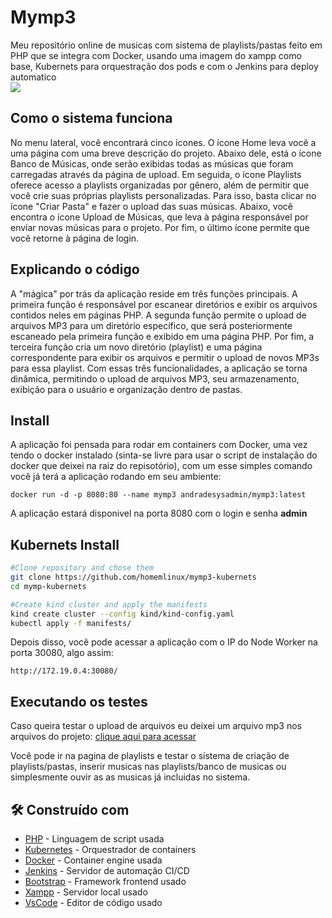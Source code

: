 # Mymp3
Meu repositório online de musicas com sistema de playlists/pastas feito em PHP que se integra com Docker, usando uma imagem do xampp como base, Kubernets para orquestração dos pods e com o Jenkins para deploy automatico<br>
<img src='fotodoprojeto.png'>

## Como o sistema funciona

No menu lateral, você encontrará cinco ícones. O ícone Home leva você a uma página com uma breve descrição do projeto. Abaixo dele, está o ícone Banco de Músicas, onde serão exibidas todas as músicas que foram carregadas através da página de upload. Em seguida, o ícone Playlists oferece acesso a playlists organizadas por gênero, além de permitir que você crie suas próprias playlists personalizadas. Para isso, basta clicar no ícone "Criar Pasta" e fazer o upload das suas músicas. Abaixo, você encontra o ícone Upload de Músicas, que leva à página responsável por enviar novas músicas para o projeto. Por fim, o último ícone permite que você retorne à página de login.

## Explicando o código

A "mágica" por trás da aplicação reside em três funções principais. A primeira função é responsável por escanear diretórios e exibir os arquivos contidos neles em páginas PHP. A segunda função permite o upload de arquivos MP3 para um diretório específico, que será posteriormente escaneado pela primeira função e exibido em uma página PHP. Por fim, a terceira função cria um novo diretório (playlist) e uma página correspondente para exibir os arquivos e permitir o upload de novos MP3s para essa playlist. Com essas três funcionalidades, a aplicação se torna dinâmica, permitindo o upload de arquivos MP3, seu armazenamento, exibição para o usuário e organização dentro de pastas.

## Install

A aplicação foi pensada para rodar em containers com Docker, uma vez tendo o docker instalado (sinta-se livre para usar o script de instalação do docker que deixei na raiz do repisotório), com um esse simples comando você já terá a aplicação rodando em seu ambiente:
```
docker run -d -p 8080:80 --name mymp3 andradesysadmin/mymp3:latest
```
A aplicação estará disponivel na porta 8080 com o login e senha **admin**

## Kubernets Install

```bash
#Clone repository and chose them
git clone https://github.com/homemlinux/mymp3-kubernets
cd mymp-kubernets

#Create kind cluster and apply the manifests
kind create cluster --config kind/kind-config.yaml
kubectl apply -f manifests/
```
Depois disso, você pode acessar a aplicação com o IP do Node Worker na porta 30080, algo assim:

```
http://172.19.0.4:30080/
```

## Executando os testes

Caso queira testar o upload de arquivos eu deixei um arquivo mp3 nos arquivos do projeto: <a href="https://github.com/andradedevweb/mymp3/blob/main/audio.mp3">clique aqui para acessar</a>

Você pode ir na pagina de playlists e testar o sistema de criação de playlists/pastas, inserir musicas nas playlists/banco de musicas ou simplesmente ouvir as as musicas já incluidas no sistema.

## 🛠 Construído com

* [PHP](https://www.php.net/) - Linguagem de script usada
* [Kubernetes](https://kubernetes.io) - Orquestrador de containers
* [Docker](https://www.docker.com/) - Container engine usada
* [Jenkins](https://www.jenkins.io/) - Servidor de automação CI/CD
* [Bootstrap](https://getbootstrap.com/) - Framework frontend usado
* [Xampp](https://www.apachefriends.org/pt_br/index.html) - Servidor local usado
* [VsCode](https://code.visualstudio.com/) - Editor de código usado
